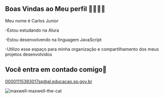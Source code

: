 ## Boas Vindas ao Meu perfil 💙💚🏳️‍🌈

Meu nome é Carlos Junior

-Estou estudando na Alura

-Estou desenvolvendo na linguagem JavaScript

-Utilizo esse espaço para minha organização e compartilhamento dos meus projetos desenvolvidos

## Você entra em contado comigo💌

00001115393017sp@al.educacao.sp.gov.br

![maxwell-maxwell-the-cat](https://github.com/user-attachments/assets/493b6ac5-bbd8-4202-a4c1-cbe2b5ce2166)
